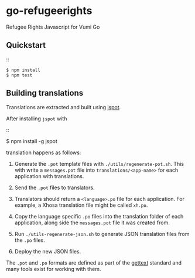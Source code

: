 # go-refugeerights

Refugee Rights Javascript for Vumi Go


## Quickstart

::

    $ npm install
    $ npm test


## Building translations

Translations are extracted and built using
[jspot](https://github.com/praekelt/jspot).

After installing `jspot` with

::

  $ npm install -g jspot

translation happens as follows:

1. Generate the `.pot` template files with `./utils/regenerate-pot.sh`. This
   with write a `messages.pot` file into `translations/<app-name>` for each
   application with translations.

2. Send the `.pot` files to translators.

3. Translators should return a `<language>.po` file for each application. For
   example, a Xhosa translation file might be called `xh.po`.

4. Copy the language specific `.po` files into the translation folder of
   each application, along side the `messages.pot` file it was created from.

5. Run `./utils-regenerate-json.sh` to generate JSON translation files from
   the `.po` files.

6. Deploy the new JSON files.

The `.pot` and `.po` formats are defined as part of the
[gettext](https://www.gnu.org/software/gettext/) standard and many tools
exist for working with them.
